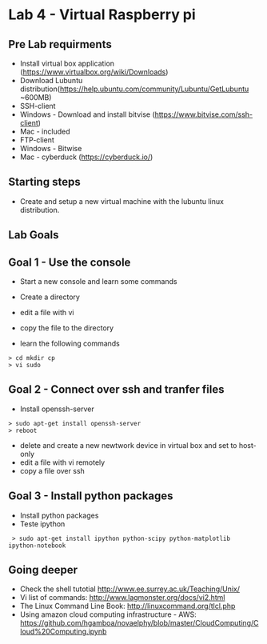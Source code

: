 # Lab 4 - Virtual Raspberry pi 

## Pre Lab requirments

* Install virtual box application (https://www.virtualbox.org/wiki/Downloads)
* Download Lubuntu distribution(https://help.ubuntu.com/community/Lubuntu/GetLubuntu  ~600MB)
* SSH-client
 * Windows - Download and install bitvise (https://www.bitvise.com/ssh-client)
 * Mac - included
* FTP-client
 * Windows - Bitwise
 * Mac - cyberduck (https://cyberduck.io/)


## Starting steps
* Create and setup a new virtual machine with the lubuntu linux distribution.

## Lab Goals

## Goal 1 - Use the console
* Start a new console and learn some commands
* Create a directory
* edit a file with vi
* copy the file to the directory 

 * learn the following commands
```
> cd mkdir cp 
> vi sudo
```
## Goal 2 - Connect over ssh and tranfer files
 * Install openssh-server 
```
> sudo apt-get install openssh-server
> reboot
```
 * delete and create a new newtwork device in virtual box and set to host-only
 * edit a file with vi remotely
 * copy a file over ssh


## Goal 3 - Install python  packages

 * Install python packages 
 * Teste ipython 
```
 > sudo apt-get install ipython python-scipy python-matplotlib ipython-notebook
```

## Going deeper 
* Check the shell tutotial http://www.ee.surrey.ac.uk/Teaching/Unix/
* Vi list of commands: http://www.lagmonster.org/docs/vi2.html
* The Linux Command Line Book: http://linuxcommand.org/tlcl.php
* Using amazon cloud computing infrastructure - AWS: https://github.com/hgamboa/novaelphy/blob/master/CloudComputing/Cloud%20Computing.ipynb


